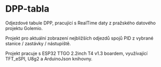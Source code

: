 # DPP-tabla
Odjezdové tabule DPP, pracující s RealTime daty z pražského datového projektu Golemio.

Projekt pro aktuální zobrazení nejbližších odjezdů spojů PID z vybrané stanice / zastávky / nástupiště.

Projekt pracuje s ESP32 TTGO 2.2inch T4 v1.3 boardem, využívající TFT_eSPI, U8g2 a ArduinoJson knihovny. 

